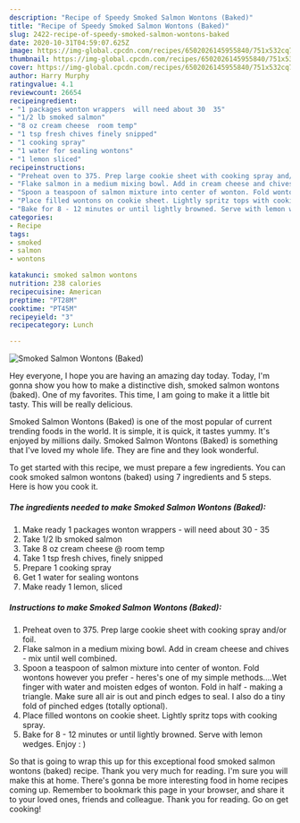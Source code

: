 ```yaml
---
description: "Recipe of Speedy Smoked Salmon Wontons (Baked)"
title: "Recipe of Speedy Smoked Salmon Wontons (Baked)"
slug: 2422-recipe-of-speedy-smoked-salmon-wontons-baked
date: 2020-10-31T04:59:07.625Z
image: https://img-global.cpcdn.com/recipes/6502026145955840/751x532cq70/smoked-salmon-wontons-baked-recipe-main-photo.jpg
thumbnail: https://img-global.cpcdn.com/recipes/6502026145955840/751x532cq70/smoked-salmon-wontons-baked-recipe-main-photo.jpg
cover: https://img-global.cpcdn.com/recipes/6502026145955840/751x532cq70/smoked-salmon-wontons-baked-recipe-main-photo.jpg
author: Harry Murphy
ratingvalue: 4.1
reviewcount: 26654
recipeingredient:
- "1 packages wonton wrappers  will need about 30  35"
- "1/2 lb smoked salmon"
- "8 oz cream cheese  room temp"
- "1 tsp fresh chives finely snipped"
- "1 cooking spray"
- "1 water for sealing wontons"
- "1 lemon sliced"
recipeinstructions:
- "Preheat oven to 375. Prep large cookie sheet with cooking spray and/or foil."
- "Flake salmon in a medium mixing bowl. Add in cream cheese and chives - mix until well combined."
- "Spoon a teaspoon of salmon mixture into center of wonton. Fold wontons however you prefer - heres&#39;s one of my simple methods....Wet finger with water and moisten edges of wonton. Fold in half - making a triangle. Make sure all air is out and pinch edges to seal. I also do a tiny fold of pinched edges (totally optional)."
- "Place filled wontons on cookie sheet. Lightly spritz tops with cooking spray."
- "Bake for 8 - 12 minutes or until lightly browned. Serve with lemon wedges. Enjoy : )"
categories:
- Recipe
tags:
- smoked
- salmon
- wontons

katakunci: smoked salmon wontons 
nutrition: 238 calories
recipecuisine: American
preptime: "PT28M"
cooktime: "PT45M"
recipeyield: "3"
recipecategory: Lunch

---
```



![Smoked Salmon Wontons (Baked)](https://img-global.cpcdn.com/recipes/6502026145955840/751x532cq70/smoked-salmon-wontons-baked-recipe-main-photo.jpg)

Hey everyone, I hope you are having an amazing day today. Today, I'm gonna show you how to make a distinctive dish, smoked salmon wontons (baked). One of my favorites. This time, I am going to make it a little bit tasty. This will be really delicious.



Smoked Salmon Wontons (Baked) is one of the most popular of current trending foods in the world. It is simple, it is quick, it tastes yummy. It's enjoyed by millions daily. Smoked Salmon Wontons (Baked) is something that I've loved my whole life. They are fine and they look wonderful.


To get started with this recipe, we must prepare a few ingredients. You can cook smoked salmon wontons (baked) using 7 ingredients and 5 steps. Here is how you cook it.

<!--inarticleads1-->

##### The ingredients needed to make Smoked Salmon Wontons (Baked):

1. Make ready 1 packages wonton wrappers - will need about 30 - 35
1. Take 1/2 lb smoked salmon
1. Take 8 oz cream cheese @ room temp
1. Take 1 tsp fresh chives, finely snipped
1. Prepare 1 cooking spray
1. Get 1 water for sealing wontons
1. Make ready 1 lemon, sliced




<!--inarticleads2-->

##### Instructions to make Smoked Salmon Wontons (Baked):

1. Preheat oven to 375. Prep large cookie sheet with cooking spray and/or foil.
1. Flake salmon in a medium mixing bowl. Add in cream cheese and chives - mix until well combined.
1. Spoon a teaspoon of salmon mixture into center of wonton. Fold wontons however you prefer - heres&#39;s one of my simple methods....Wet finger with water and moisten edges of wonton. Fold in half - making a triangle. Make sure all air is out and pinch edges to seal. I also do a tiny fold of pinched edges (totally optional).
1. Place filled wontons on cookie sheet. Lightly spritz tops with cooking spray.
1. Bake for 8 - 12 minutes or until lightly browned. Serve with lemon wedges. Enjoy : )




So that is going to wrap this up for this exceptional food smoked salmon wontons (baked) recipe. Thank you very much for reading. I'm sure you will make this at home. There's gonna be more interesting food in home recipes coming up. Remember to bookmark this page in your browser, and share it to your loved ones, friends and colleague. Thank you for reading. Go on get cooking!
